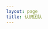 ```yaml
---
layout: page
title: 认识团队
---
```

<script setup>
import {
  VPTeamPage,
  VPTeamPageTitle,
  VPTeamMembers,
  VPTeamPageSection
} from 'vitepress/theme'

const coreMembers = [
  {
    avatar: 'https://github.com/wling-art.png',
    name: 'wlingzhenyu',
    title: '服务器组织者',
    links: [
      { icon: 'github', link: 'https://github.com/wling-art' }
    ],
    sponsor: 'https://afdian.net/a/ZLServer',
    actionText: '捐赠服主'
  },
  {
    avatar: 'https://q.qlogo.cn/headimg_dl?dst_uin=3603866430&spec=100',
    name: 'HaiTang_Game',
    title: '界面设计|策划',
    links: [
      { icon: 'github', link: 'https://github.com/haitang000' }
    ],
    sponsor: 'https://afdian.net/a/haitang_HTUI',
    actionText: '捐赠'
  },
  {
    avatar: 'https://q.qlogo.cn/headimg_dl?dst_uin=869379440&spec=100',
    name: 'Linye_FL',
    links: [
      { icon: 'github', link: 'https://github.com/LinyeFL' }
    ],
    title: '建筑|策划'
  },
  {
    avatar: 'https://q.qlogo.cn/headimg_dl?dst_uin=2289836651&spec=100',
    name: 'xiaohuang112',
    title: '建筑|理事'
  },
  {
    avatar: 'https://q.qlogo.cn/headimg_dl?dst_uin=3854665503&spec=100',
    name: 'Ryan100C',
    title: '建筑'
  }
]

const partners = [
  {
    avatar: 'https://q.qlogo.cn/headimg_dl?dst_uin=1519412035&spec=100',
    name: 'Gemence',
    title: '捐赠 5 次，共 50 元',
  },
  {
    avatar: 'https://q.qlogo.cn/headimg_dl?dst_uin=869379440&spec=100',
    name: '风林',
    title: '捐赠 2 次，共 1065 元',
  },
  {
    avatar: 'https://q.qlogo.cn/headimg_dl?dst_uin=3603866430&spec=100',
    name: 'HaiTang_Game',
    title: '捐赠 5 次，共 46 元',
  },
  {
    avatar: 'https://q.qlogo.cn/headimg_dl?dst_uin=3626673715&spec=100',
    name: 'xuanxuan07313',
    title: '捐赠 3 次，共 18.32 元',
  },
  {
    avatar: 'https://q.qlogo.cn/headimg_dl?dst_uin=1494482621&spec=100',
    name: '青衣',
    title: '捐赠 3 次，共 80 元',
  },
  {
    avatar: 'https://github.com/liuzhen9320.png',
    name: 'liuzhen932',
    title: '捐赠 3 次，共 15 元',
  },
  {
    avatar: 'https://q.qlogo.cn/headimg_dl?dst_uin=2289836651&spec=100',
    name: '秋叶海棠',
    title: '捐赠 2 次，共 40 元',
  },
  {
    avatar: 'https://q.qlogo.cn/headimg_dl?dst_uin=2544028137&spec=100',
    name: '杨骐鸣',
    title: '捐赠 1 次，共 5 元'
  },
  {
    avatar: 'https://q.qlogo.cn/headimg_dl?dst_uin=3629699397&spec=100',
    name: 'zixi_ovo',
    title: '捐赠 1 次，共 25 元'
  },
  {
    avatar: 'https://q.qlogo.cn/headimg_dl?dst_uin=409423998&spec=100',
    name: 'xiaoyou_0',
    title: '捐赠 1 次，共 5 元'
  }
]
</script>

<VPTeamPage>
  <VPTeamPageTitle>
    <template #title>
      认识团队
    </template>
    <template #lead>
      在这个页面你将了解服务器的核心人员组成
    </template>
  </VPTeamPageTitle>
  <VPTeamPageSection>
    <template #title>管理团队</template>
    <template #lead>这是目前钟乐服务器的管理团队，感谢他们让钟乐更美好！</template>
    <template #members>
      <VPTeamMembers size="medium" :members="coreMembers" />
    </template>
  </VPTeamPageSection>
  <VPTeamPageSection>
    <template #title>赞助者</template>
    <template #lead>这些是捐赠过钟乐服务器的人，感谢他们让服务器渡过难关！(排名不分先后)</template>
    <template #members>
      <VPTeamMembers size="small" :members="partners" />
    </template>
  </VPTeamPageSection>
</VPTeamPage>
